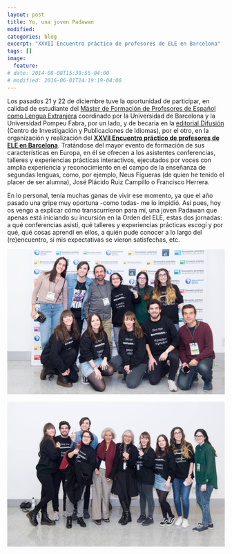 ```yaml
---
layout: post
title: Yo, una joven Padawan
modified:
categories: blog
excerpt: "XXVII Encuentro práctico de profesores de ELE en Barcelona"
tags: []
image:
  feature:
# date: 2014-08-08T15:39:55-04:00
# modified: 2016-06-01T14:19:19-04:00
---
```


Los pasados 21 y 22 de diciembre tuve la oportunidad de participar, en calidad de estudiante del <a href=" https://www.ub.edu/portal/web/educacion/masteres-universitarios/-/ensenyament/detallEnsenyament/1060507" target="_blank">Máster de Formación de Profesores de Español como Lengua Extranjera</a> coordinado por la Universidad de Barcelona y la Universidad Pompeu Fabra, por un lado, y de becaria en la <a href="https://www.difusion.com" target="_blank">editorial Difusión</a> (Centro de Investigación y Publicaciones de Idiomas), por el otro, en la organización y realización del <a href="https://www.encuentro-practico.com" target="_blank">**XXVII Encuentro práctico de profesores de ELE en Barcelona**</a>. Tratándose del mayor evento de formación de sus características en Europa, en él se ofrecen a los asistentes conferencias, talleres y experiencias prácticas interactivos, ejecutados por voces con amplia experiencia y reconocimiento en el campo de la enseñanza de segundas lenguas, como, por ejemplo, Neus Figueras (de quien he tenido el placer de ser alumna), José Plácido Ruiz Campillo o Francisco Herrera.

En lo personal, tenía muchas ganas de vivir ese momento, ya que el año pasado una gripe muy oportuna -como todas- me lo impidió. Así pues, hoy os vengo a explicar cómo transcurrieron para mí, una joven Padawan que apenas está iniciando su incursión en la Orden del ELE, estas dos jornadas: a qué conferencias asistí, qué talleres y experiencias prácticas escogí y por qué, qué cosas aprendí en ellos, a quién pude conocer a lo largo del (re)encuentro, si mis expectativas se vieron satisfechas, etc.

![Primera foto grupal](/images/49762984_2075649652458469_5946944892092547072_o.jpg)

![Segunda foto grupal](/images/49643224_2075655185791249_7095390048639516672_o.jpg)
